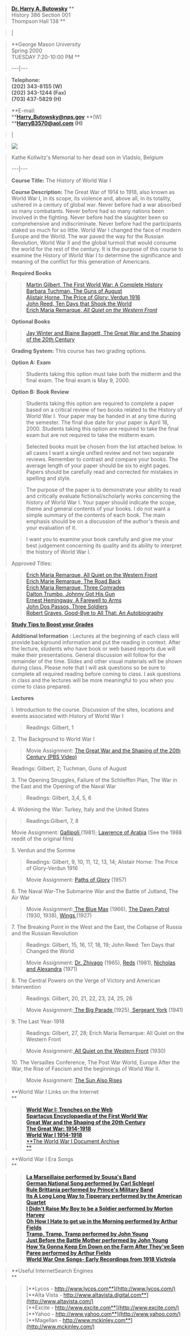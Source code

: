 > [**Dr. Harry A.
Butowsky**](http://chnm.gmu.edu/courses/butowsky/hist389/2index.html) **  
> History 386 Section 001  
>  Thompson Hall 138 **

>

> |

>

> **George Mason University  
>  Spring 2000  
>  TUESDAY 7:20-10:00 PM **  
>  
> ---|---  
>  
>

>

> **Telephone:  
>  (202) 343-8155 (W)  
>  (202) 343-1244 (Fax)  
>  (703) 437-5829 (H)**

>

> **E-mail:  
>  **[**Harry_Butowsky@nps.gov**](mailto:harry_butowsky@nps.gov) **(W)  
>  **[**HarryB3570@aol.com**](mailto:harryb3570@aol.com) **(H)**

>

> |

>

> ![](memorial.gif)

>

> Kathe Kollwitz's Memorial to her dead son in Vladslo, Belgium  
>  
> ---|---  
>  
> **Course Title:** The History of World War I

>

> **Course Description:** The Great War of 1914 to 1918, also known as World
War I, in its scope, its violence and, above all, in its totality, ushered in
a century of global war. Never before had a war absorbed so many combatants.
Never before had so many nations been involved in the fighting. Never before
had the slaughter been so comprehensive and indiscriminate. Never before had
the participants staked so much for so little. World War I changed the face of
modern Europe and the World. The war paved the way for the Russian Revolution,
World War II and the global turmoil that would consume the world for the rest
of the century. It is the purpose of this course to examine the History of
World War I to determine the significance and meaning of the conflict for this
generation of Americans.

>

> **Required Books**

>

>> [ Martin Gilbert, The First World War: A Complete
History](http://www.amazon.com/exec/obidos/asin/0805047344/qid%3d942353885/sr%3d1-12/002-1814689-3891463)  
>  [Barbara Tuchman, The Guns of
August](http://www.amazon.com/exec/obidos/asin/034538623x/o/qid%3d942353976/sr%3d2-2/002-1814689-3891463)  
>  [Alistair Horne, The Price of Glory: Verdun 1916
](http://www.amazon.com/exec/obidos/asin/0140170413/qid%3d942354054/002-1814689-3891463)  
>  [John Reed, Ten Days that Shook the World
](http://www.amazon.com/exec/obidos/asin/0140182934/qid%3d942354164/sr%3d1-1/002-1814689-3891463)  
>  [Erich Maria Remarque, _All Quiet on the Western
Front_](http://www.amazon.com/exec/obidos/asin/0449213943/o/qid%3d928163414/sr%3d2-3/002-8148048-6750604)  
>

>

> **Optional Books**

>

>> [ Jay Winter and Blaine Baggett, The Great War and the Shaping of the 20th
Century
](http://www.amazon.com/exec/obidos/asin/0670871192/o/qid%3d942354341/sr%3d2-3/002-1814689-3891463)

>

> **Grading System:** This course has two grading options.

>

> **Option A: Exam**

>

>> Students taking this option must take both the midterm and the final exam.
The final exam is May 9, 2000.

>

> **Option B:** **Book Review**

>

>> Students taking this option are required to complete a paper based on a
critical review of two books related to the History of World War I. Your paper
may be handed in at any time during the semester. The final due date for your
paper is April 18, 2000. Students taking this option are required to take the
final exam but are not required to take the midterm exam.

>>

>> Selected books must be chosen from the list attached below. In all cases I
want a single unified review and not two separate reviews. Remember to
contrast and compare your books. The average length of your paper should be
six to eight pages. Papers should be carefully read and corrected for mistakes
in spelling and style.

>>

>> The purpose of the paper is to demonstrate your ability to read and
critically evaluate fictional/scholarly works concerning the history of World
War I. Your paper should indicate the scope, theme and general contents of
your books. I do not want a simple summary of the contents of each book. The
main emphasis should be on a discussion of the author's thesis and your
evaluation of it.

>>

>> I want you to examine your book carefully and give me your best judgement
concerning its quality and its ability to interpret the history of World War
I.  
>  
>  Approved Titles:

>>

>> [Erich Maria Remarque, All Quiet on the Western
Front](http://www.amazon.com/exec/obidos/asin/0449213943/o/qid%3d942354435/sr%3d2-1/002-1814689-3891463)  
>  [Erich Marie Remarque, The Road
Back](http://www.amazon.com/exec/obidos/asin/0449912469/qid%3d942354435/sr%3d1-12/002-1814689-3891463)  
>  [Erich Maria Remarque, Three
Comrades](http://www.amazon.com/exec/obidos/asin/0449912426/qid%3d942354435/sr%3d1-15/002-1814689-3891463)  
>  [Dalton Trumbo, Johnny Got His
Gun](http://www.amazon.com/exec/obidos/asin/0553274325/o/qid%3d942354682/sr%3d2-1/002-1814689-3891463)  
>  [Ernest Hemingway, A Farewell to Arms
](http://www.amazon.com/exec/obidos/asin/0684801469/qid%3d942354995/sr%3d1-5/002-1814689-3891463)  
>  [John Dos Passos, Three Soldiers
](http://www.amazon.com/exec/obidos/asin/055321456x/qid%3d942355095/sr%3d1-3/002-1814689-3891463)  
>  [Robert Graves, Good-Bye to All That: An
Autobiography](http://www.amazon.com/exec/obidos/asin/0385093306/qid%3d942355164/sr%3d1-6/002-1814689-3891463)

>

> [**Study Tips to Boost your
Grades**](http://www.dushkin.com/online/study/studymain.mhtml)

>

> **Additional Information** : Lectures at the beginning of each class will
provide background information and put the reading in context. After the
lecture, students who have book or web based reports due will make their
presentations. General discussion will follow for the remainder of the time.
Slides and other visual materials will be shown during class. Please note that
I will ask questions so be sure to complete all required reading before coming
to class. I ask questions in class and the lectures will be more meaningful to
you when you come to class prepared.

>

> **Lectures**

>

> l. Introduction to the course. Discussion of the sites, locations and events
associated with History of World War I

>

>> Readings: Gilbert, 1

>

> 2\. The Background to World War I

>

>> Movie Assignment: [The Great War and the Shaping of the 20th Century (PBS
Video)](http://www.pbs.org/greatwar/episodes/)  
>  
>  Readings: Gilbert, 2; Tuchman, Guns of August

>

> 3\. The Opening Struggles, Failure of the Schlieffen Plan, The War in the
East and the Opening of the Naval War

>

>> Readings: Gilbert, 3,4, 5, 6

>

> 4\. Widening the War: Turkey, Italy and the United States

>

>> Readings:Gilbert, 7, 8  
>  
>  Movie Assignment: [Gallipoli ](http://us.imdb.com/title?0082432)(1981);
[Lawrence of Arabia](http://us.imdb.com/title?0056172) (See the 1988 reedit of
the original film)

>

> 5\. Verdun and the Somme

>

>> Readings: Gilbert, 9, 10, 11, 12, 13, 14; Alistair Horne: The Price of
Glory-Verdun 1916

>>

>> Movie Assignment: [Paths of Glory](http://us.imdb.com/title?0050825) (1957)

>

> 6\. The Naval War-The Submarine War and the Battle of Jutland, The Air War

>

>> Movie Assignment:[ The Blue Max](http://us.imdb.com/title?0060177) (1966),
[The Dawn Patrol ](http://us.imdb.com/title?0020815)(1930, 1938), [Wings
](http://us.imdb.com/title?0020815)(1927)

>

> 7\. The Breaking Point in the West and the East, the Collapse of Russia and
the Russian Revolution

>

>> Readings: Gilbert, 15, 16, 17, 18, 19; John Reed: Ten Days that Changed the
World

>>

>> Movie Assignment: [Dr. Zhivago](http://us.imdb.com/title?0059113) (1965),
[Reds](http://us.imdb.com/title?0082979) (1981), [Nicholas and
Alexandra](http://us.imdb.com/title?0067483) (1971)

>

> 8\. The Central Powers on the Verge of Victory and American Intervention

>

>> Readings: Gilbert, 20, 21, 22, 23, 24, 25, 26

>>

>> Movie Assignment:[ The Big Parade
](http://us.imdb.com/title?0015624)(1925),[ Sergeant
York](http://us.imdb.com/title?0034167) (1941)

>

> 9\. The Last Year-1918

>

>> Readings: Gilbert, 27, 28; Erich Maria Remarque: All Quiet on the Western
Front

>>

>> Movie Assignment:[ All Quiet on the Western
Front](http://us.imdb.com/title?0020629) (1930)

>

> 10\. The Versailles Conference, The Post War World, Europe After the War,
the Rise of Fascism and the beginnings of World War II.

>

>> Movie Assignment: [The Sun Also Rises](http://us.imdb.com/title?0051028)

>

>  
>

> **World War I Links on the Internet  
>  **

>

>> [**World War I: Trenches on the Web**](http://www.worldwar1.com/)  
>  [**Spartacus Encyclopaedia of the First World
War**](http://www.spartacus.schoolnet.co.uk/fww.htm)  
>  [**Great War and the Shaping of the 20th
Century**](http://www.pbs.org/greatwar/)  
>  [**The Great War:
1914-1918**](http://www.pitt.edu/~pugachev/greatwar/ww1.html)  
>  [**World War I
1914-1918**](http://info.ox.ac.uk/departments/humanities/rose/war.html)  
>  [**The World War I Document Archive  
>  **](http://www.lib.byu.edu/~rdh/wwi/index.html)

>

> **World War I Era Songs  
>  **

>

>> [**La Marseillaise performed by Sousa's Band**  
>  ](http://www.besmark.com/ww1-4.ram)[**German National Song performed by
Carl Schlegel**](http://www.besmark.com/ww1-1.ram)  
>  [**Rule Brittania performed by Prince's Military
Band**](http://www.besmark.com/ww1-5.ram)  
>  [**Its A Long Long Way to Tipperary performed by the American
Quartet**](http://www.besmark.com/ww1-9.ram)  
>  [**I Didn't Raise My Boy to be a Soldier performed by Morton
Harvey**](http://www.besmark.com/ww1-17.ram)  
>  [**Oh How I Hate to get up in the Morning performed by Arthur
Fields**](http://www.besmark.com/ww3-4.ram)  
>  [**Tramp, Tramp, Tramp performed by John
Young**](http://www.besmark.com/ww6-15.ram)  
>  [**Just Before the Battle Mother performed by John
Young**](http://www.besmark.com/ww7-17.ram)  
>  [**How Ya Gonna Keep Em Down on the Farm After They've Seen Paree performed
by Arthur Fields**](http://www.besmark.com/ww10-13.ram)  
>  [**World War One Songs- Early Recordings from 1918
Victrola**](http://www.besmark.com/ww1b.html)  
>

>

> **Useful InternetSearch Engines  
>  **

>

>> [**Lycos - http://www.lycos.com**](http://www.lycos.com/)  
>  [**Alta Vista -
http://www.altavista.digital.com**](http://www.altavista.com/)  
>  [**Excite - http://www.excite.com**](http://www.excite.com/)  
>  [**Yahoo - http://www.yahoo.com**](http://www.yahoo.com/)  
>  [**Magellan - http://www.mckinley.com**](http://www.mckinley.com/)

>>

>>  

